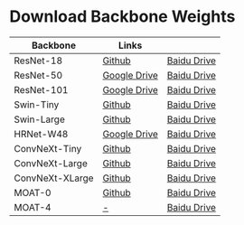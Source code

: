 # Download Backbone Weights


| Backbone | Links ||
|  ----  | ----  | ---- |
| ResNet-18|[Github](https://github.com/edwardyehuang/iSeg/releases/download/0.0.3/resnet18.h5)|[Baidu Drive](https://pan.baidu.com/s/1WZtxrTZuKqlM913QfiWQhg?pwd=vsrj)
| ResNet-50|[Google Drive](https://drive.google.com/file/d/1sTHwLd9wptHr9CFclTPnblZiKZqiFOD_/view?usp=sharing)|[Baidu Drive](https://pan.baidu.com/s/1RKmoZb5sZSb-SslcF7cqww?pwd=5ywi)
| ResNet-101|[Google Drive](https://drive.google.com/file/d/15-d10jXaitmYXqYNMURPS0Md8I2xI5DY/view?usp=sharing)|[Baidu Drive](https://pan.baidu.com/s/1E2OQtIrHCbCjtQA1zkYzFQ?pwd=h5dv)
| Swin-Tiny|[Github](https://github.com/edwardyehuang/iSeg/releases/download/0.0.3/swin_tiny_224_1k.h5)|[Baidu Drive](https://pan.baidu.com/s/1_kF1TLPtI6e5g-lNxp5yWQ?pwd=tdet)
| Swin-Large|[Github](https://github.com/edwardyehuang/iSeg/releases/download/0.0.3/swin_large_384.h5)|[Baidu Drive](https://pan.baidu.com/s/1nRcbi19ieJmEZuse9_KMvA?pwd=43yt)
| HRNet-W48|[Google Drive](https://github.com/edwardyehuang/iSeg/releases/download/0.0.3/hrnetw48c.h5)|[Baidu Drive](https://pan.baidu.com/s/19lsB6k8XLX6OxaM_MeVPdQ?pwd=4s82)
| ConvNeXt-Tiny|[Github](https://github.com/edwardyehuang/iSeg/releases/download/0.0.3/convnext_tiny.h5)|[Baidu Drive](https://pan.baidu.com/s/1DwEMc4I5iRDKrwZnL-zuFQ?pwd=fagu)
| ConvNeXt-Large|[Github](https://github.com/edwardyehuang/iSeg/releases/download/0.0.3/convnext_large.h5)|[Baidu Drive](https://pan.baidu.com/s/1k2MhezeIgSkhKbdDKq_rwA?pwd=ubuw)
| ConvNeXt-XLarge|[Github](https://github.com/edwardyehuang/iSeg/releases/download/0.0.3/convnext_xlarge.h5)|[Baidu Drive](https://pan.baidu.com/s/13YSjwUFT_cKcVcVQBYYXMw?pwd=n6qg)
| MOAT-0|[Github](https://github.com/edwardyehuang/iSeg/releases/download/0.0.3/moat0_no_pos.h5)|[Baidu Drive](https://pan.baidu.com/s/15RugeCjW8jmk3EXI9FcT4Q?pwd=x4fj)
| MOAT-4|[-]()|[Baidu Drive](https://pan.baidu.com/s/1UvsJbxIO1CZJUwvKUUwsQg?pwd=vjmx)